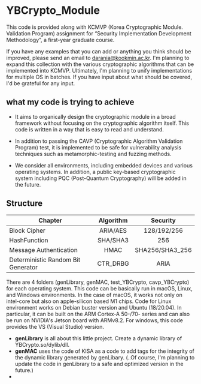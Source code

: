 # YBCrypto_Module

This code is provided along with KCMVP (Korea Cryptographic Module. Validation Program) assignment for “Security Implementation Development Methodology”, a first-year graduate course.

If you have any examples that you can add or anything you think should be improved, please send an email to <darania@kookmin.ac.kr>. I'm planning to expand this collection with the various cryptographic algorithms that can be implemented into KCMVP. Ultimately, I'm planning to unify implementations for multiple OS in batches. If you have input about what should be covered, I'd be grateful for any input.

## what my code is trying to achieve

- It aims to organically design the cryptographic module in a broad framework without focusing on the cryptographic algorithm itself. This code is written in a way that is easy to read and understand.

- In addition to passing the CAVP (Cryptographic Algorithm Validation Program) test, it is implemented to be safe for vulnerability analysis techniques such as metamorphic-testing and fuzzing methods.

- We consider all environments, including embedded devices and various operating systems. In addition, a public key-based cryptographic system including PQC (Post-Quantum Cryptography) will be added in the future.


## Structure

|Chapter|Algorithm|Security|
|-----|:---:|:---:|
|Block Cipher|ARIA/AES|128/192/256|
|HashFunction|SHA/SHA3|256|
|Message Authentication |HMAC|SHA256/SHA3_256|
|Deterministic Random Bit Generator |CTR_DRBG|ARIA|

There are 4 folders (genLibrary, genMAC, test_YBCrypto, cavp_YBCrypto) for each operating system. This code can be basically run in macOS, Linux, and Windows environments. In the case of macOS, it works not only on intel-core but also on apple-silicon based M1 chips. Code for Linux environment works on Debian buster version and Ubuntu (18/20.04). In particular, it can be built on the ARM Cortex-A 50-/70- series and can also be run on NVIDIA's Jetson board with ARMv8.2. For windows, this code provides the VS (Visual Studio) version.

- **genLibrary** is all about this little project. Create a dynamic library of YBCrypto.so/dylib/dll.
- **genMAC** uses the code of KISA as a code to add tags for the integrity of the dynamic library generated by genLibary. (..Of course, I'm planning to update the code in genLibrary to a safe and optimized version in the future.)
-
